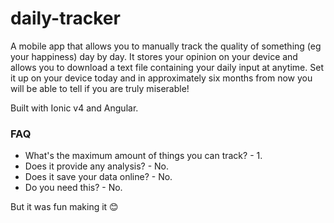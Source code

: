 # daily-tracker
A mobile app that allows you to manually track the quality of something (eg your happiness) day by day. 
It stores your opinion on your device and allows you to download a text file containing your daily input at anytime. 
Set it up on your device today and in approximately six months from now you will be able to tell if you are truly miserable!

Built with Ionic v4 and Angular.  

### FAQ  
- What's the maximum amount of things you can track? - 1. 
- Does it provide any analysis? - No. 
- Does it save your data online? - No. 
- Do you need this? - No. 

But it was fun making it 😊 
